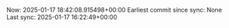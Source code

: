 Now: 2025-01-17 18:42:08.915498+00:00 Earliest commit since sync: None Last sync: 2025-01-17 16:22:49+00:00

